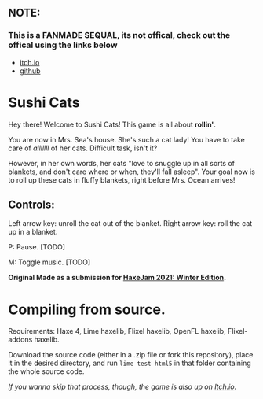 ## NOTE:

### This is a FANMADE SEQUAL, its not offical, check out the offical using the links below
- [itch.io](https://renchuaintreal.itch.io/sushi-cats)
- [github](https://github.com/runkanrenchu/sushi-cats-haxejam)


# Sushi Cats

Hey there! Welcome to Sushi Cats! This game is all about **rollin'**. 

You are now in Mrs. Sea's house. She's such a cat lady! You have to take care of *alllllll* of her cats. Difficult task, isn't it?

However, in her own words, her cats "love to snuggle up in all sorts of blankets, and don't care where or when, they'll fall asleep". 
Your goal now is to roll up these cats in fluffy blankets, right before Mrs. Ocean arrives!

## Controls:

Left arrow key: unroll the cat out of the blanket.
Right arrow key: roll the cat up in a blanket.

P: Pause. [TODO]

M: Toggle music. [TODO]

**Original Made as a submission for [HaxeJam 2021: Winter Edition](https://itch.io/jam/haxejam-2021-winter-edition).**

# Compiling from source.

Requirements: Haxe 4, Lime haxelib, Flixel haxelib, OpenFL haxelib, Flixel-addons haxelib.

Download the source code (either in a .zip file or fork this repository), place it in the desired directory, and run `lime test html5` in that folder containing the whole source code.

*If you wanna skip that process, though, the game is also up on [Itch.io](https://renchuaintreal.itch.io/sushi-cats).*
